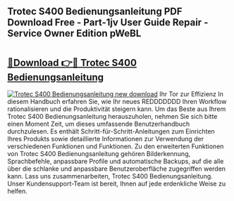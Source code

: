 ## Trotec S400 Bedienungsanleitung PDF Download Free - Part-1jv User Guide Repair - Service Owner Edition pWeBL

# <h2><a href="http://df19z8e.blite.top/?on=Trotec+S400+Bedienungsanleitung">🔗Download 👉🔴 Trotec S400 Bedienungsanleitung</a></h2>

[![Trotec S400 Bedienungsanleitung new download](https://i.imgur.com/lujVjoI.png)](http://df19z8e.blite.top/?on=Trotec+S400+Bedienungsanleitung)
Ihr Tor zur Effizienz In diesem Handbuch erfahren Sie, wie Ihr neues REDDDDDDD Ihren Workflow rationalisieren und die Produktivität steigern kann. Um das Beste aus Ihrem Trotec S400 Bedienungsanleitung herauszuholen, nehmen Sie sich bitte einen Moment Zeit, um dieses umfassende Benutzerhandbuch durchzulesen. Es enthält Schritt-für-Schritt-Anleitungen zum Einrichten Ihres Produkts sowie detaillierte Informationen zur Verwendung der verschiedenen Funktionen und Funktionen. Zu den erweiterten Funktionen von Trotec S400 Bedienungsanleitung gehören Bilderkennung, Sprachbefehle, anpassbare Profile und automatische Backups, auf die alle über die schlanke und anpassbare Benutzeroberfläche zugegriffen werden kann. Lass uns zusammenarbeiten, Trotec S400 Bedienungsanleitung. Unser Kundensupport-Team ist bereit, Ihnen auf jede erdenkliche Weise zu helfen.
